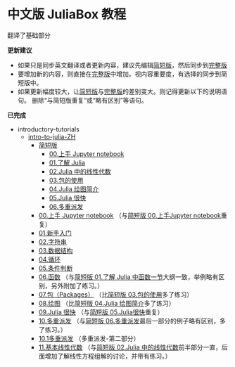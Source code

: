 # 中文版 JuliaBox 教程

翻译了基础部分

**更新建议**
+ 如果只是同步英文翻译或者更新内容，建议先编辑[简短版][简短版]，然后同步到[完整版][完整版]
+ 要增加新的内容，则直接在[完整版][完整版]中增加。视内容重要度，有选择的同步到简短版中。
+ 如果更新幅度较大，让[简短版][简短版]与[完整版][完整版]的差别变大。则记得更新以下的说明语句。
    删除“与简短版重复”或“略有区别”等语句。

**已完成**  
- introductory-tutorials
    - [intro-to-julia-ZH][完整版]
        - [简短版][简短版]
            - [00.上手 Jupyter notebook][short-00.上手Jupyter_notebook]
            - [01.了解 Julia][short-01.了解_Julia]
            - [02.Julia 中的线性代数][short-02.Julia_中的线性代数]
            - [03.包的使用][short-03.包的使用]
            - [04.Julia 绘图简介][short-04.Julia_绘图简介]
            - [05.Julia 很快][short-05.Julia很快]
            - [06.多重派发][short-06.多重派发]
        - [00.上手 Jupyter notebook](./intro-to-julia-ZH/00.上手Jupyter_notebook.ipynb)
            （与[简短版 00.上手Jupyter notebook][short-00.上手Jupyter_notebook]重复）
        - [01.新手入门](./intro-to-julia-ZH/01.新手入门.ipynb)
        - [02.字符串](./intro-to-julia-ZH/02.字符串.ipynb)
        - [03.数据结构](./intro-to-julia-ZH/03.数据结构.ipynb)
        - [04.循环](./intro-to-julia-ZH/04.循环.ipynb)
        - [05.条件判断](./intro-to-julia-ZH/05.条件判断.ipynb)
        - [06.函数](./intro-to-julia-ZH/06.函数.ipynb)
            （与[简短版 01.了解 Julia 中函数一节][short-01.了解_Julia]大纲一致，举例略有区别，另外附加了练习。）
        - [07.包（Packages）](./intro-to-julia-ZH/07.包（Packages）.ipynb)
            （比[简短版 03.包的使用][short-03.包的使用]多了练习）
        - [08.绘图](./intro-to-julia-ZH/08.绘图.ipynb)
            （比[简短版 04.Julia 绘图简介][short-04.Julia_绘图简介]多了练习）
        - [09.Julia 很快](./intro-to-julia-ZH/09.Julia很快.ipynb)
            （与[简短版 05.Julia很快][short-05.Julia很快]重复）
        - [10.多重派发](./intro-to-julia-ZH/10.多重派发.ipynb)
            （与[简短版 06.多重派发][short-06.多重派发]最后一部分的例子略有区别，多了练习。）
        - [10.1多重派发](./intro-to-julia-ZH/10.1多重派发.ipynb)
            （多重派发-第二部分）
        - [11.基本线性代数](./intro-to-julia-ZH/11.基本线性代数.ipynb)
            （与[简短版 02.Julia 中的线性代数][short-02.Julia_中的线性代数]前半部分一直，后面增加了解线性方程组解的讨论，并带有练习。）


[完整版]: ./intro-to-julia-ZH/
[简短版]: ./intro-to-julia-ZH/简短版/
[short-00.上手Jupyter_notebook]: ./intro-to-julia-ZH/简短版/00.上手Jupyter_notebook.ipynb
[short-01.了解_Julia]: ./intro-to-julia-ZH/简短版/01.了解Julia.ipynb
[short-02.Julia_中的线性代数]: ./intro-to-julia-ZH/简短版/02.Julia中的线性代数.ipynb
[short-03.包的使用]: ./intro-to-julia-ZH/简短版/03.包的使用.ipynb
[short-04.Julia_绘图简介]: ./intro-to-julia-ZH/简短版/04.Julia绘图简介.ipynb
[short-05.Julia很快]: ./intro-to-julia-ZH/简短版/05.Julia很快.ipynb
[short-06.多重派发]: ./intro-to-julia-ZH/简短版/06.多重派发.ipynb
